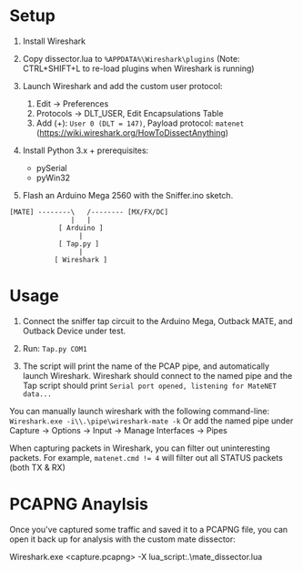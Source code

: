 # Setup #

1. Install Wireshark

2. Copy dissector.lua to `%APPDATA%\Wireshark\plugins`
   (Note: CTRL+SHIFT+L to re-load plugins when Wireshark is running)

3. Launch Wireshark and add the custom user protocol:
    1. Edit -> Preferences
    2. Protocols -> DLT_USER, Edit Encapsulations Table
    3. Add (+): `User 0 (DLT = 147)`, Payload protocol: `matenet`
    (https://wiki.wireshark.org/HowToDissectAnything)

4. Install Python 3.x + prerequisites:
   - pySerial
   - pyWin32

5. Flash an Arduino Mega 2560 with the Sniffer.ino sketch.

```
[MATE] --------\   /-------- [MX/FX/DC]
               |   |
            [ Arduino ]
                 |       
            [ Tap.py ]
                 |
           [ Wireshark ]
```

# Usage #

1. Connect the sniffer tap circuit to the Arduino Mega, Outback MATE, and Outback Device under test.

2. Run:
   `Tap.py COM1`

3. The script will print the name of the PCAP pipe, and automatically launch Wireshark.
   Wireshark should connect to the named pipe and the Tap script should print
   `Serial port opened, listening for MateNET data...`

You can manually launch wireshark with the following command-line:
`Wireshark.exe -i\\.\pipe\wireshark-mate -k`
Or add the named pipe under Capture -> Options -> Input -> Manage Interfaces -> Pipes

When capturing packets in Wireshark, you can filter out uninteresting packets.
For example, `matenet.cmd != 4` will filter out all STATUS packets (both TX & RX)

# PCAPNG Anaylsis #

Once you've captured some traffic and saved it to a PCAPNG file, you can open it back up for analysis
with the custom mate dissector:

Wireshark.exe <capture.pcapng> -X lua_script:.\mate_dissector.lua

